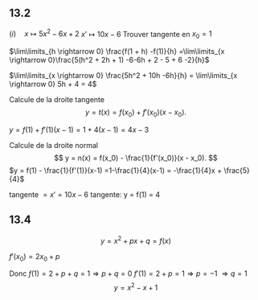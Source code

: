 ## 13.2
$(i) \quad x\mapsto 5x^2 -6x + 2$
$x' \mapsto 10x -6$
Trouver tangente en $x_0 = 1$

$\lim\limits_{h \rightarrow 0} \frac{f(1 + h) -f(1)}{h} =\lim\limits_{x \rightarrow 0}\frac{5(h^2 + 2h + 1) -6-6h + 2 - 5 + 6 -2}{h}$

$\lim\limits_{x \rightarrow 0} \frac{5h^2 + 10h -6h}{h} = \lim\limits_{x \rightarrow 0} 5h + 4 = 4$



Calcule de la droite tangente
   $$
   y = t(x) = f(x_0) + f'(x_0)(x - x_0).
   $$

$y = f(1) + f'(1)(x-1) = 1 + 4(x-1) =4x-3$

Calcule de la droite normal
$$
   y = n(x) = f(x_0) - \frac{1}{f'(x_0)}(x - x_0).
$$
$y = f(1) - \frac{1}{f'(1)}(x-1) =1-\frac{1}{4}(x-1) = -\frac{1}{4}x + \frac{5}{4}$

tangente $= x' = 10x -6$
tangente: y = f(1) = 4 



## 13.4
$$
y = x^2 +px + q = f(x)
$$

$f'(x_0) = 2x_0 + p$

Donc
$f(1) = 2 + p + q = 1 \Rightarrow p + q = 0$
$f'(1) = 2 + p = 1 \Rightarrow p = -1$
$\Rightarrow q = 1$
$$
y = x^2 - x + 1
$$





